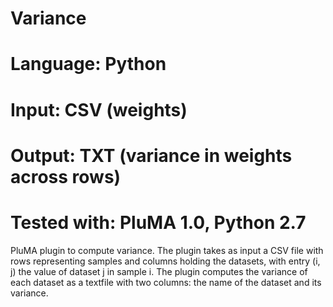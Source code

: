 # Variance
# Language: Python
# Input: CSV (weights)
# Output: TXT (variance in weights across rows)
# Tested with: PluMA 1.0, Python 2.7

PluMA plugin to compute variance.  The plugin takes as input a CSV
file with rows representing samples and columns holding the datasets,
with entry (i, j) the value of dataset j in sample i.  The plugin
computes the variance of each dataset as a textfile with two columns:
the name of the dataset and its variance.
